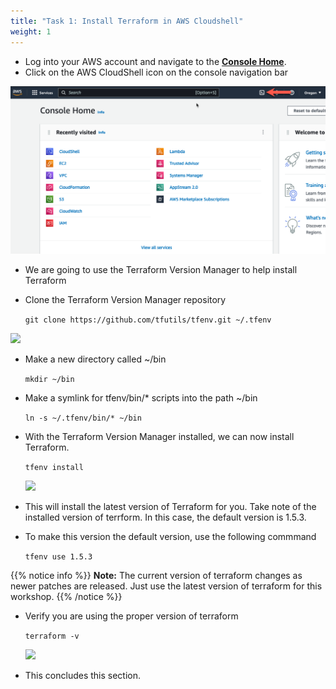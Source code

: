 ```yaml
---
title: "Task 1: Install Terraform in AWS Cloudshell"
weight: 1
---
```


* Log into your AWS account and navigate to the [**Console Home**](https://us-west-2.console.aws.amazon.com/console/home?region=us-west-2#).
* Click on the AWS CloudShell icon on the console navigation bar

![](image-t1-1.png)

* We are going to use the Terraform Version Manager to help install Terraform
* Clone the Terraform Version Manager repository

  ``` git clone https://github.com/tfutils/tfenv.git ~/.tfenv ```

![](image-t1-2.png)

* Make a new directory called ~/bin

  ``` mkdir ~/bin ```

* Make a symlink for tfenv/bin/* scripts into the path ~/bin 

  ``` ln -s ~/.tfenv/bin/* ~/bin ```

* With the Terraform Version Manager installed, we can now install Terraform. 

  ``` tfenv install ```
  
  ![](image-t1-3.png)

* This will install the latest version of Terraform for you. Take note of the installed version of terrform. In this case, the default version is 1.5.3. 
* To make this version the default version, use the following commmand
  
  ``` tfenv use 1.5.3 ```

 {{% notice info %}}
**Note:** The current version of terraform changes as newer patches are released. Just use the latest version of terraform for this workshop.
{{% /notice %}}

* Verify you are using the proper version of terraform 

  ``` terraform -v ```
  
  ![](image-t1-4.png) 

* This concludes this section.

